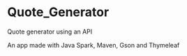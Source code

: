 # Quote_Generator
Quote generator using an API

An app made with Java Spark, Maven, Gson and Thymeleaf


